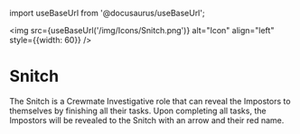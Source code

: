 import useBaseUrl from '@docusaurus/useBaseUrl';

<img src={useBaseUrl('/img/Icons/Snitch.png')} alt="Icon" align="left" style={{width: 60}} />
# Snitch

The Snitch is a Crewmate Investigative role that can reveal the Impostors to themselves by finishing all their tasks. Upon completing all tasks, the Impostors will be revealed to the Snitch with an arrow and their red name.

